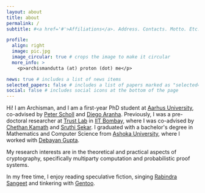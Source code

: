 ```yaml
---
layout: about
title: about
permalink: /
subtitle: #<a href='#'>Affiliations</a>. Address. Contacts. Motto. Etc.

profile:
  align: right
  image: pic.jpg
  image_circular: true # crops the image to make it circular
  more_info: >
    <p>archismandutta (at) proton (dot) me</p>

news: true # includes a list of news items
selected_papers: false # includes a list of papers marked as "selected={true}"
social: false # includes social icons at the bottom of the page
---
```


Hi! I am Archisman, and I am a first-year PhD student at [Aarhus University](https://international.au.dk), co-advised by [Peter Scholl](https://pascholl.github.io) and [Diego Aranha](https://dfaranha.github.io). Previously, I was a pre-doctoral researcher at [Trust Lab](https://trustlab.iitb.ac.in) in [IIT Bombay](https://iitb.ac.in), where I was co-advised by [Chethan Kamath](https://cse.iitb.ac.in/~ckamath) and [Sruthi Sekar](https://sruthisekar.wordpress.com). I graduated with a bachelor's degree in Mathematics and Computer Science from [Ashoka University](https://ashoka.edu.in), where I worked with [Debayan Gupta](https://www.ashoka.edu.in/profile/debayan-gupta).

My research interests are in the theoretical and practical aspects of cryptography, specifically multiparty computation and probabilistic proof systems.

In my free time, I enjoy reading speculative fiction, singing [Rabindra Sangeet](https://en.wikipedia.org/wiki/Rabindra_Sangeet) and tinkering with [Gentoo](https://www.gentoo.org/).
